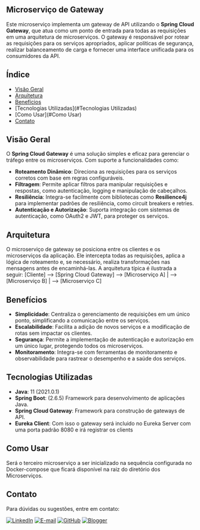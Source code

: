 ## Microserviço de Gateway

Este microserviço implementa um gateway de API utilizando o **Spring Cloud Gateway**, que atua como um ponto de entrada para todas as requisições em uma arquitetura de microserviços. O gateway é responsável por rotear as requisições para os serviços apropriados, aplicar políticas de segurança, realizar balanceamento de carga e fornecer uma interface unificada para os consumidores da API.

## Índice

- [Visão Geral](#visão-geral)
- [Arquitetura](#Arquitetura)
- [Benefícios](#Benefícios)
- [Tecnologias Utilizadas](#Tecnologias Utilizadas)
- [Como Usar](#Como Usar)
- [Contato](#Contato)

## Visão Geral

O **Spring Cloud Gateway** é uma solução simples e eficaz para gerenciar o tráfego entre os microserviços. Com suporte a funcionalidades como:

- **Roteamento Dinâmico**: Direciona as requisições para os serviços corretos com base em regras configuráveis.
- **Filtragem**: Permite aplicar filtros para manipular requisições e respostas, como autenticação, logging e manipulação de cabeçalhos.
- **Resiliência**: Integra-se facilmente com bibliotecas como **Resilience4j** para implementar padrões de resiliência, como circuit breakers e retries.
- **Autenticação e Autorização**: Suporta integração com sistemas de autenticação, como OAuth2 e JWT, para proteger os serviços.

## Arquitetura

O microserviço de gateway se posiciona entre os clientes e os microserviços da aplicação. Ele intercepta todas as requisições, aplica a lógica de roteamento e, se necessário, realiza transformações nas mensagens antes de encaminhá-las. A arquitetura típica é ilustrada a seguir:
[Cliente] --> [Spring Cloud Gateway] --> [Microserviço A] | --> [Microserviço B] | --> [Microserviço C]

## Benefícios

- **Simplicidade**: Centraliza o gerenciamento de requisições em um único ponto, simplificando a comunicação entre os serviços.
- **Escalabilidade**: Facilita a adição de novos serviços e a modificação de rotas sem impactar os clientes.
- **Segurança**: Permite a implementação de autenticação e autorização em um único lugar, protegendo todos os microserviços.
- **Monitoramento**: Integra-se com ferramentas de monitoramento e observabilidade para rastrear o desempenho e a saúde dos serviços.

## Tecnologias Utilizadas

- **Java**: 11 (2021.0.1)
- **Spring Boot**: (2.6.5) Framework para desenvolvimento de aplicações Java.
- **Spring Cloud Gateway**: Framework para construção de gateways de API.
- **Eureka Client**: Com isso o gateway será incluido no Eureka Server com uma porta padrão 8080 e irá registrar os clients

## Como Usar

Será o terceiro microserviço a ser inicializado na sequência configurada no Docker-compose que ficará disponível na raiz do diretório dos Microserviços.

## Contato

Para dúvidas ou sugestões, entre em contato:

[![LinkedIn](https://img.shields.io/badge/linkedin-%230077B5.svg?style=for-the-badge&logo=linkedin&logoColor=white)](https://www.linkedin.com/in/jorge-maia-dev-java/)
[![E-mail](https://img.shields.io/badge/-Email-0077B5?style=for-the-badge&logo=microsoft-outlook&logoColor=white)](mailto:jsm.java@gmail.com)
[![GitHub](https://img.shields.io/badge/GitHub-0077B5?style=for-the-badge&logo=github&logoColor=white)](https://github.com/j0rg3m414)
[![Blogger](https://img.shields.io/badge/Blogger-FF5722?style=for-the-badge&logo=blogger&logoColor=white)](https://putzcomonaopenseinissoantes.blogspot.com/)
